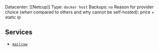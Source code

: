 Datacenter: [[Netcup]]
Type: `docker host`
Backups: `no`
Reason for provider choice (when compared to others and why cannot be self-hosted): price + static ip
## Services

- [`mailcow`](https://server.imap.fi)